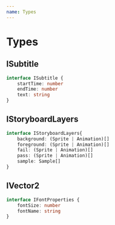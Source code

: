 ```yaml
---
name: Types
---
```


# Types

## ISubtitle
```typescript
interface ISubtitle { 
	startTime: number
	endTime: number
	text: string
}
```

## IStoryboardLayers
```typescript
interface IStoryboardLayers{
	background: (Sprite | Animation)[]
	foreground: (Sprite | Animation)[]
	fail: (Sprite | Animation)[]
	pass: (Sprite | Animation)[]
	sample: Sample[]
}
```

## IVector2
```typescript
interface IFontProperties {
	fontSize: number
	fontName: string
}
```
